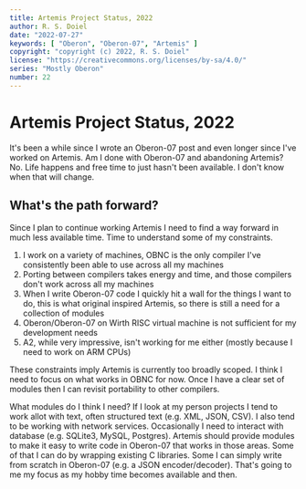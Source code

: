 ```yaml
---
title: Artemis Project Status, 2022
author: R. S. Doiel
date: "2022-07-27"
keywords: [ "Oberon", "Oberon-07", "Artemis" ]
copyright: "copyright (c) 2022, R. S. Doiel"
license: "https://creativecommons.org/licenses/by-sa/4.0/"
series: "Mostly Oberon"
number: 22
---
```


Artemis Project Status, 2022
============================

It's been a while since I wrote an Oberon-07 post and even longer since I've worked on Artemis. Am I done with Oberon-07 and abandoning Artemis?  No. Life happens and free time to just hasn't been available. I don't know when that will change.

What's the path forward?
------------------------

Since I plan to continue working Artemis I need to find a way forward in much less available time. Time to understand some of my constraints. 

1. I work on a variety of machines, OBNC is the only compiler I've consistently been able to use across all my machines
2. Porting between compilers takes energy and time, and those compilers don't work across all my machines
3. When I write Oberon-07 code I quickly hit a wall for the things I want to do, this is what original inspired Artemis, so there is still a need for a collection of modules
4. Oberon/Oberon-07 on Wirth RISC virtual machine is not sufficient for my development needs
5. A2, while very impressive, isn't working for me either (mostly because I need to work on ARM CPUs)

These constraints imply Artemis is currently too broadly scoped. I think I need to focus on what works in OBNC for now. Once I have a clear set of modules then I can revisit portability to other compilers.

What modules do I think I need? If I look at my person projects I tend to work allot with text, often structured text (e.g. XML, JSON, CSV). I also tend to be working with network services. Occasionally I need to interact with database (e.g. SQLite3, MySQL, Postgres).  Artemis should provide modules to make it easy to write code in Oberon-07 that works in those areas. Some of that I can do by wrapping existing C libraries. Some I can simply write from scratch in Oberon-07 (e.g. a JSON encoder/decoder). That's going to me my focus as my hobby time becomes available and then.



